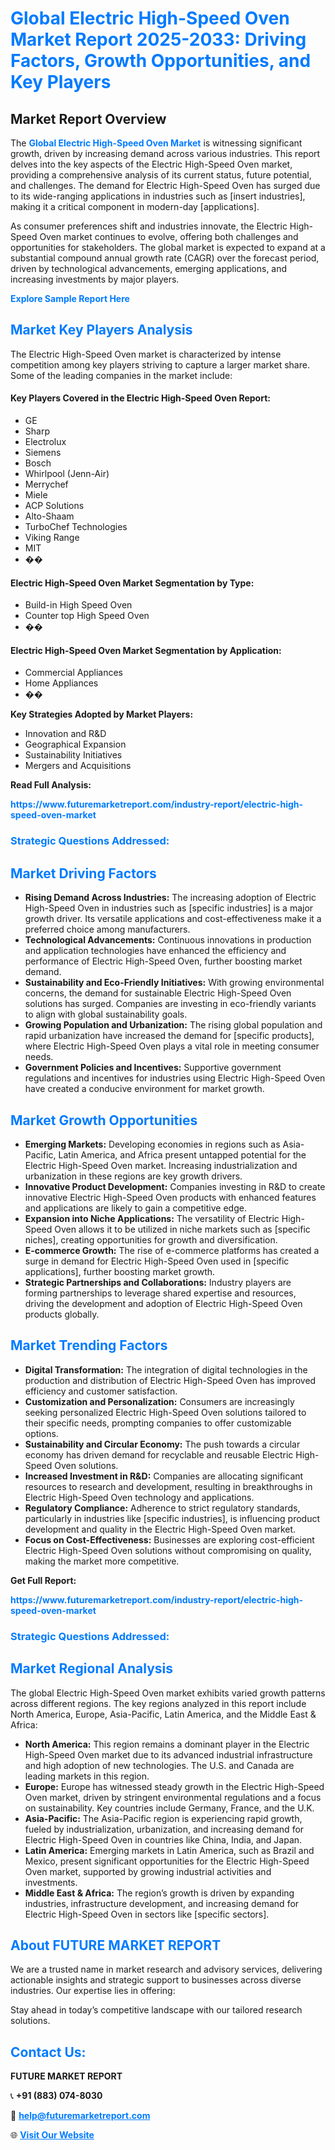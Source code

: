 <h1 style="color: #007BFF;">Global Electric High-Speed Oven Market Report 2025-2033: Driving Factors, Growth Opportunities, and Key Players</h1>

<section id="overview">
<h2>Market Report Overview</h2>
<p>The <a href="https://www.futuremarketreport.com/industry-report/electric-high-speed-oven-market" style="color: #007BFF; text-decoration: none;"><strong>Global Electric High-Speed Oven Market</strong></a> is witnessing significant growth, driven by increasing demand across various industries. This report delves into the key aspects of the Electric High-Speed Oven market, providing a comprehensive analysis of its current status, future potential, and challenges. The demand for Electric High-Speed Oven has surged due to its wide-ranging applications in industries such as [insert industries], making it a critical component in modern-day [applications].</p>
<p>As consumer preferences shift and industries innovate, the Electric High-Speed Oven market continues to evolve, offering both challenges and opportunities for stakeholders. The global market is expected to expand at a substantial compound annual growth rate (CAGR) over the forecast period, driven by technological advancements, emerging applications, and increasing investments by major players.</p>
</section>

<section id="overview">
<p><a href="https://www.futuremarketreport.com/request-sample/reportId=117376" style="color: #007BFF; text-decoration: none;"><strong>Explore Sample Report Here</strong></a></p>
</section>

<section id="key-players">
<h2 style="color: #007BFF;">Market Key Players Analysis</h2>
<p>The Electric High-Speed Oven market is characterized by intense competition among key players striving to capture a larger market share. Some of the leading companies in the market include:</p>
<h4>Key Players Covered in the Electric High-Speed Oven Report:</h4>
<ul><li>GE</li><li>Sharp</li><li>Electrolux</li><li>Siemens</li><li>Bosch</li><li>Whirlpool (Jenn-Air)</li><li>Merrychef</li><li>Miele</li><li>ACP Solutions</li><li>Alto-Shaam</li><li>TurboChef Technologies</li><li>Viking Range</li><li>MIT</li><li>��</li></ul>
<h4>Electric High-Speed Oven Market Segmentation by Type:</h4>
<ul><li>Build-in High Speed Oven</li><li>Counter top High Speed Oven</li><li>��</li></ul>

<h4>Electric High-Speed Oven Market Segmentation by Application:</h4>
<ul><li>Commercial Appliances</li><li>Home Appliances</li><li>��</li></ul>
<p><strong>Key Strategies Adopted by Market Players:</strong></p>
<ul>
<li>Innovation and R&D</li>
<li>Geographical Expansion</li>
<li>Sustainability Initiatives</li>
<li>Mergers and Acquisitions</li>
</ul>
</section>

<section>
<p><strong>Read Full Analysis: </strong></p><a href="https://www.futuremarketreport.com/industry-report/electric-high-speed-oven-market" style="color: #007BFF; text-decoration: none;"><strong>https://www.futuremarketreport.com/industry-report/electric-high-speed-oven-market</strong></a>
<h3 style="color: #007BFF;">Strategic Questions Addressed:</h3>
</section>

<section id="driving-factors">
<h2 style="color: #007BFF;">Market Driving Factors</h2>
<ul>
<li><strong>Rising Demand Across Industries:</strong> The increasing adoption of Electric High-Speed Oven in industries such as [specific industries] is a major growth driver. Its versatile applications and cost-effectiveness make it a preferred choice among manufacturers.</li>
<li><strong>Technological Advancements:</strong> Continuous innovations in production and application technologies have enhanced the efficiency and performance of Electric High-Speed Oven, further boosting market demand.</li>
<li><strong>Sustainability and Eco-Friendly Initiatives:</strong> With growing environmental concerns, the demand for sustainable Electric High-Speed Oven solutions has surged. Companies are investing in eco-friendly variants to align with global sustainability goals.</li>
<li><strong>Growing Population and Urbanization:</strong> The rising global population and rapid urbanization have increased the demand for [specific products], where Electric High-Speed Oven plays a vital role in meeting consumer needs.</li>
<li><strong>Government Policies and Incentives:</strong> Supportive government regulations and incentives for industries using Electric High-Speed Oven have created a conducive environment for market growth.</li>
</ul>
</section>

<section id="growth-opportunities">
<h2 style="color: #007BFF;">Market Growth Opportunities</h2>
<ul>
<li><strong>Emerging Markets:</strong> Developing economies in regions such as Asia-Pacific, Latin America, and Africa present untapped potential for the Electric High-Speed Oven market. Increasing industrialization and urbanization in these regions are key growth drivers.</li>
<li><strong>Innovative Product Development:</strong> Companies investing in R&D to create innovative Electric High-Speed Oven products with enhanced features and applications are likely to gain a competitive edge.</li>
<li><strong>Expansion into Niche Applications:</strong> The versatility of Electric High-Speed Oven allows it to be utilized in niche markets such as [specific niches], creating opportunities for growth and diversification.</li>
<li><strong>E-commerce Growth:</strong> The rise of e-commerce platforms has created a surge in demand for Electric High-Speed Oven used in [specific applications], further boosting market growth.</li>
<li><strong>Strategic Partnerships and Collaborations:</strong> Industry players are forming partnerships to leverage shared expertise and resources, driving the development and adoption of Electric High-Speed Oven products globally.</li>
</ul>
</section>

<section id="trending-factors">
<h2 style="color: #007BFF;">Market Trending Factors</h2>
<ul>
<li><strong>Digital Transformation:</strong> The integration of digital technologies in the production and distribution of Electric High-Speed Oven has improved efficiency and customer satisfaction.</li>
<li><strong>Customization and Personalization:</strong> Consumers are increasingly seeking personalized Electric High-Speed Oven solutions tailored to their specific needs, prompting companies to offer customizable options.</li>
<li><strong>Sustainability and Circular Economy:</strong> The push towards a circular economy has driven demand for recyclable and reusable Electric High-Speed Oven solutions.</li>
<li><strong>Increased Investment in R&D:</strong> Companies are allocating significant resources to research and development, resulting in breakthroughs in Electric High-Speed Oven technology and applications.</li>
<li><strong>Regulatory Compliance:</strong> Adherence to strict regulatory standards, particularly in industries like [specific industries], is influencing product development and quality in the Electric High-Speed Oven market.</li>
<li><strong>Focus on Cost-Effectiveness:</strong> Businesses are exploring cost-efficient Electric High-Speed Oven solutions without compromising on quality, making the market more competitive.</li>
</ul>
</section>

<section>
<p><strong>Get Full Report: </strong></p><a href="https://www.futuremarketreport.com/industry-report/electric-high-speed-oven-market" style="color: #007BFF; text-decoration: none;"><strong>https://www.futuremarketreport.com/industry-report/electric-high-speed-oven-market</strong></a>
<h3 style="color: #007BFF;">Strategic Questions Addressed:</h3>
</section>


<section id="regional-analysis">
<h2 style="color: #007BFF;">Market Regional Analysis</h2>
<p>The global Electric High-Speed Oven market exhibits varied growth patterns across different regions. The key regions analyzed in this report include North America, Europe, Asia-Pacific, Latin America, and the Middle East & Africa:</p>
<ul>
<li><strong>North America:</strong> This region remains a dominant player in the Electric High-Speed Oven market due to its advanced industrial infrastructure and high adoption of new technologies. The U.S. and Canada are leading markets in this region.</li>
<li><strong>Europe:</strong> Europe has witnessed steady growth in the Electric High-Speed Oven market, driven by stringent environmental regulations and a focus on sustainability. Key countries include Germany, France, and the U.K.</li>
<li><strong>Asia-Pacific:</strong> The Asia-Pacific region is experiencing rapid growth, fueled by industrialization, urbanization, and increasing demand for Electric High-Speed Oven in countries like China, India, and Japan.</li>
<li><strong>Latin America:</strong> Emerging markets in Latin America, such as Brazil and Mexico, present significant opportunities for the Electric High-Speed Oven market, supported by growing industrial activities and investments.</li>
<li><strong>Middle East & Africa:</strong> The region’s growth is driven by expanding industries, infrastructure development, and increasing demand for Electric High-Speed Oven in sectors like [specific sectors].</li>
</ul>
</section>

<footer>
<h2 style="color: #007BFF;">About FUTURE MARKET REPORT</h2>
<p>We are a trusted name in market research and advisory services, delivering actionable insights and strategic support to businesses across diverse industries. Our expertise lies in offering:</p>

<p>Stay ahead in today’s competitive landscape with our tailored research solutions.</p>

<h2 style="color: #007BFF;">Contact Us:</h2>
<p><strong>FUTURE MARKET REPORT</strong></p>
<p>📞 <strong>+91 (883) 074-8030</strong></p>
<p>📧 <strong><a href="mailto:help@futuremarketreport.com" style="color: #007BFF;">help@futuremarketreport.com</a></strong></p>
<p>🌐 <strong><a href="https://www.futuremarketreport.com/" style="color: #007BFF;">Visit Our Website</a></strong></p>
</footer>